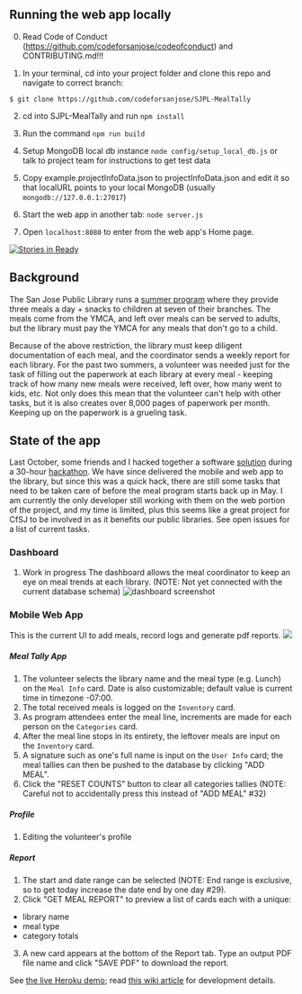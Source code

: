 
## Running the web app locally



0. Read Code of Conduct (https://github.com/codeforsanjose/codeofconduct) and CONTRIBUTING.md!!!




1. In your terminal, cd into your project folder and clone this repo and navigate to correct branch:
```
$ git clone https://github.com/codeforsanjose/SJPL-MealTally
```

2. cd into SJPL-MealTally and run `npm install`

3. Run the command `npm run build`

5. Setup MongoDB local db instance `node config/setup_local_db.js` or talk to project team for instructions to get test data

6. Copy example.projectInfoData.json to projectInfoData.json and edit it so that localURL points to your local MongoDB (usually `mongodb://127.0.0.1:27017`)

7. Start the web app in another tab: `node server.js`

8. Open `localhost:8080` to enter from the web app's Home page.


[![Stories in Ready](https://badge.waffle.io/codeforsanjose/SJPL-MealTally.png?label=ready&title=Ready)](https://waffle.io/codeforsanjose/SJPL-MealTally)
## Background

The San Jose Public Library runs a [summer program](https://www.sjpl.org/summerfood) where they provide three meals a day + snacks to children at seven of their branches. The meals come from the YMCA, and left over meals can be served to adults, but the library must pay the YMCA for any meals that don't go to a child.

Because of the above restriction, the library must keep diligent documentation of each meal, and the coordinator sends a weekly report for each library. For the past two summers, a volunteer was needed just for the task of filling out the paperwork at each library at every meal - keeping track of how many new meals were received, left over, how many went to kids, etc. Not only does this mean that the volunteer can't help with other tasks, but it is also creates over 8,000 pages of paperwork per month. Keeping up on the paperwork is a grueling task.

## State of the app

Last October, some friends and I hacked together a software [solution](https://github.com/robeau/SJPL-MealTally) during a 30-hour [hackathon](https://devpost.com/software/togetherly-mealtally). We have since delivered the mobile and web app to the library, but since this was a quick hack, there are still some tasks that need to be taken care of before the meal program starts back up in May. I am currently the only developer still working with them on the web portion of the project, and my time is limited, plus this seems like a great project for CfSJ to be involved in as it benefits our public libraries. See open issues for a list of current tasks.

### Dashboard
1. Work in progress
The dashboard allows the meal coordinator to keep an eye on meal trends at each library. (NOTE: Not yet connected with the current database schema)
![dashboard screenshot](https://raw.githubusercontent.com/codeforsanjose/SJPL-MealTally/master/assets/dashboard.png)

### Mobile Web App

This is the current UI to add meals, record logs and generate pdf reports.
![](https://raw.githubusercontent.com/wiki/codeforsanjose/SJPL-MealTally/images/home-log-report.png)

##### Meal Tally App
1. The volunteer selects the library name and the meal type (e.g. Lunch) on the `Meal Info` card. Date is also customizable; default value is current time in timezone -07:00.
2. The total received meals is logged on the `Inventory` card.
3. As program attendees enter the meal line, increments are made for each person on the `Categories` card.
4. After the meal line stops in its entirety, the leftover meals are input on the `Inventory` card.
5. A signature such as one's full name is input on the `User Info` card; the meal tallies can then be pushed to the database by clicking "ADD MEAL".
6. Click the "RESET COUNTS" button to clear all categories tallies (NOTE: Careful not to accidentally press this instead of "ADD MEAL" #32)

##### Profile
1. Editing the volunteer's profile

##### Report
1. The start and date range can be selected (NOTE: End range is exclusive, so to get today increase the date end by one day #29).
2. Click "GET MEAL REPORT" to preview a list of cards each with a unique:
  - library name
  - meal type
  - category totals
3. A new card appears at the bottom of the Report tab. Type an output PDF file name and click "SAVE PDF" to download the report.

See [the live Heroku demo](https://mealtally-server.herokuapp.com); read [this wiki article](https://github.com/codeforsanjose/SJPL-MealTally/wiki/Proof-of-concept-for-modern-web-app) for development details.

